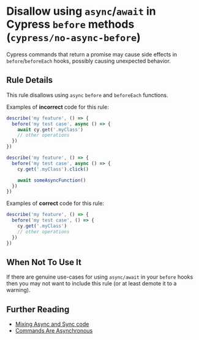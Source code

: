 # Disallow using `async`/`await` in Cypress `before` methods (`cypress/no-async-before`)

<!-- end auto-generated rule header -->

Cypress commands that return a promise may cause side effects in `before`/`beforeEach` hooks, possibly causing unexpected behavior.

## Rule Details

This rule disallows using `async` `before` and `beforeEach` functions.

Examples of **incorrect** code for this rule:

```js
describe('my feature', () => {
  before('my test case', async () => {
    await cy.get('.myClass')
    // other operations
  })
})
```

```js
describe('my feature', () => {
  before('my test case', async () => {
    cy.get('.myClass').click()

    await someAsyncFunction()
  })
})
```

Examples of **correct** code for this rule:

```js
describe('my feature', () => {
  before('my test case', () => {
    cy.get('.myClass')
    // other operations
  })
})
```

## When Not To Use It

If there are genuine use-cases for using `async/await` in your `before` hooks then you may not want to include this rule (or at least demote it to a warning).

## Further Reading

- [Mixing Async and Sync code](https://on.cypress.io/guides/core-concepts/introduction-to-cypress#Mixing-Async-and-Sync-code)
- [Commands Are Asynchronous](https://on.cypress.io/guides/core-concepts/introduction-to-cypress.html#Commands-Are-Asynchronous)
